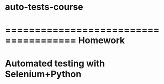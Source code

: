 # auto-tests-course
======================================
Homework
======================================
Automated testing with Selenium+Python
======================================
